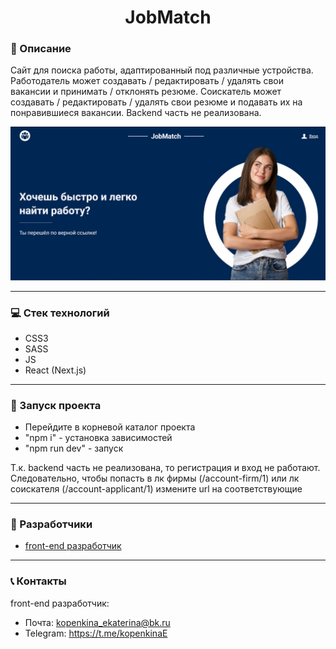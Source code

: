 <h1 align="center">JobMatch</h1>

### :pushpin: Описание

Сайт для поиска работы, адаптированный под различные устройства. Работодатель может
создавать / редактировать / удалять свои вакансии и принимать / отклонять резюме. Соискатель может
создавать / редактировать / удалять свои резюме и подавать их на понравившиеся вакансии.
Backend часть не реализована. 

![Фото главной страницы](/public/img/readme.jpg)

___

### :computer: Стек технологий
- CSS3
- SASS
- JS
- React (Next.js)
___

### :rocket: Запуск проекта
- Перейдите в корневой каталог проекта
- "npm i" - установка зависимостей
- "npm run dev" - запуск
  
Т.к. backend часть не реализована, то регистрация и вход не работают. Следовательно, чтобы попасть в лк
фирмы (/account-firm/1) или лк соискателя (/account-applicant/1) измените url на соответствующие
___

### :paperclip: Разработчики
- [front-end разработчик](https://github.com/EkaterinaKopenkina)
___

### :telephone_receiver: Контакты
front-end разработчик:
- Почта: [kopenkina_ekaterina@bk.ru](mailto:kopenkina_ekaterina@bk.ru)
- Telegram: https://t.me/kopenkinaE
